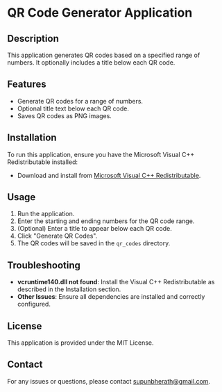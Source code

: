 # QR Code Generator Application

## Description
This application generates QR codes based on a specified range of numbers. It optionally includes a title below each QR code.

## Features
- Generate QR codes for a range of numbers.
- Optional title text below each QR code.
- Saves QR codes as PNG images.

## Installation
To run this application, ensure you have the Microsoft Visual C++ Redistributable installed:
- Download and install from [Microsoft Visual C++ Redistributable](https://support.microsoft.com/help/2977003/the-latest-supported-visual-c-downloads).

## Usage
1. Run the application.
2. Enter the starting and ending numbers for the QR code range.
3. (Optional) Enter a title to appear below each QR code.
4. Click "Generate QR Codes".
5. The QR codes will be saved in the `qr_codes` directory.

## Troubleshooting
- **vcruntime140.dll not found**: Install the Visual C++ Redistributable as described in the Installation section.
- **Other Issues**: Ensure all dependencies are installed and correctly configured.

## License
This application is provided under the MIT License.

## Contact
For any issues or questions, please contact supunbherath@gmail.com.
